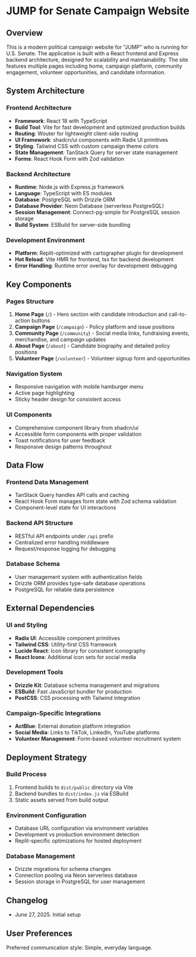 # JUMP for Senate Campaign Website

## Overview

This is a modern political campaign website for "JUMP" who is running for U.S. Senate. The application is built with a React frontend and Express backend architecture, designed for scalability and maintainability. The site features multiple pages including home, campaign platform, community engagement, volunteer opportunities, and candidate information.

## System Architecture

### Frontend Architecture
- **Framework**: React 18 with TypeScript
- **Build Tool**: Vite for fast development and optimized production builds
- **Routing**: Wouter for lightweight client-side routing
- **UI Framework**: shadcn/ui components with Radix UI primitives
- **Styling**: Tailwind CSS with custom campaign theme colors
- **State Management**: TanStack Query for server state management
- **Forms**: React Hook Form with Zod validation

### Backend Architecture
- **Runtime**: Node.js with Express.js framework
- **Language**: TypeScript with ES modules
- **Database**: PostgreSQL with Drizzle ORM
- **Database Provider**: Neon Database (serverless PostgreSQL)
- **Session Management**: Connect-pg-simple for PostgreSQL session storage
- **Build System**: ESBuild for server-side bundling

### Development Environment
- **Platform**: Replit-optimized with cartographer plugin for development
- **Hot Reload**: Vite HMR for frontend, tsx for backend development
- **Error Handling**: Runtime error overlay for development debugging

## Key Components

### Pages Structure
1. **Home Page** (`/`) - Hero section with candidate introduction and call-to-action buttons
2. **Campaign Page** (`/campaign`) - Policy platform and issue positions
3. **Community Page** (`/community`) - Social media links, fundraising events, merchandise, and campaign updates
4. **About Page** (`/about`) - Candidate biography and detailed policy positions
5. **Volunteer Page** (`/volunteer`) - Volunteer signup form and opportunities

### Navigation System
- Responsive navigation with mobile hamburger menu
- Active page highlighting
- Sticky header design for consistent access

### UI Components
- Comprehensive component library from shadcn/ui
- Accessible form components with proper validation
- Toast notifications for user feedback
- Responsive design patterns throughout

## Data Flow

### Frontend Data Management
- TanStack Query handles API calls and caching
- React Hook Form manages form state with Zod schema validation
- Component-level state for UI interactions

### Backend API Structure
- RESTful API endpoints under `/api` prefix
- Centralized error handling middleware
- Request/response logging for debugging

### Database Schema
- User management system with authentication fields
- Drizzle ORM provides type-safe database operations
- PostgreSQL for reliable data persistence

## External Dependencies

### UI and Styling
- **Radix UI**: Accessible component primitives
- **Tailwind CSS**: Utility-first CSS framework
- **Lucide React**: Icon library for consistent iconography
- **React Icons**: Additional icon sets for social media

### Development Tools
- **Drizzle Kit**: Database schema management and migrations
- **ESBuild**: Fast JavaScript bundler for production
- **PostCSS**: CSS processing with Tailwind integration

### Campaign-Specific Integrations
- **ActBlue**: External donation platform integration
- **Social Media**: Links to TikTok, LinkedIn, YouTube platforms
- **Volunteer Management**: Form-based volunteer recruitment system

## Deployment Strategy

### Build Process
1. Frontend builds to `dist/public` directory via Vite
2. Backend bundles to `dist/index.js` via ESBuild
3. Static assets served from build output

### Environment Configuration
- Database URL configuration via environment variables
- Development vs production environment detection
- Replit-specific optimizations for hosted deployment

### Database Management
- Drizzle migrations for schema changes
- Connection pooling via Neon serverless database
- Session storage in PostgreSQL for user management

## Changelog
- June 27, 2025. Initial setup

## User Preferences

Preferred communication style: Simple, everyday language.